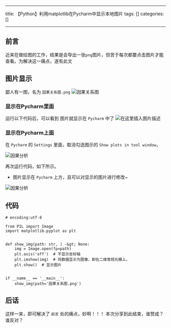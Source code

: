 
--- 
title:  【Python】利用matplotlib在Pycharm中显示本地图片 
tags: []
categories: [] 

---
## 前言

>  
 近来在做绘图的工作，结果是会导出一张`png`图片，但苦于每次都要点击图片才能查看。为解决这一痛点，遂有此文 


## 图片显示

鄙人有一图，名为 `因果关系图.png` <img src="https://img-blog.csdnimg.cn/a5b3bbaeb0a1407eb80d5bd8b3f3ffef.png#pic_center" alt="因果关系图">

### 显示在Pycharm里面

运行以下代码后，可以看到 图片就显示在 `Pycharm` 中了 <img src="https://img-blog.csdnimg.cn/e0cf44d81b4344b1b5e68c681b8e50f1.png" alt="在这里插入图片描述">

### 显示在Pycharm上面

在 `Pycharm` 的 `Settings` 里面，取消勾选图示的 `Show plots in tool window`，

<img src="https://img-blog.csdnimg.cn/c6caf10b15a3454b87a255ff0888431e.png" alt="因果分析">

再次运行代码，如下所示。
- 图片显示在 `Pycharm` 上方，且可以对显示的图片进行修改~
<img src="https://img-blog.csdnimg.cn/2829ae40ad9f47e98f93632ed1dc950a.png" alt="因果分析">

## 代码

```
# encoding:utf-8

from PIL import Image
import matplotlib.pyplot as plt


def show_img(path: str, ) -&gt; None:
    img = Image.open(fp=path)
    plt.axis('off')  # 不显示坐标轴
    plt.imshow(img)  # 将数据显示为图像，即在二维常规光栅上。
    plt.show()  # 显示图片


if __name__ == '__main__':
    show_img(path='因果关系图.png')

```

## 后话

这样一来，即可解决了 `前言` 处的痛点，妙啊！！！ 本次分享到此结束，谁赞成？谁反对？
